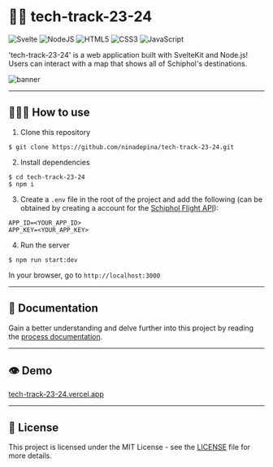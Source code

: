 # 👋🏼 tech-track-23-24

![Svelte](https://img.shields.io/badge/svelte-%23f1413d.svg?style=for-the-badge&logo=svelte&logoColor=white) ![NodeJS](https://img.shields.io/badge/node.js-6DA55F?style=for-the-badge&logo=node.js&logoColor=white) ![HTML5](https://img.shields.io/badge/html5-%23E34F26.svg?style=for-the-badge&logo=html5&logoColor=white) ![CSS3](https://img.shields.io/badge/css3-%231572B6.svg?style=for-the-badge&logo=css3&logoColor=white) ![JavaScript](https://img.shields.io/badge/javascript-%23323330.svg?style=for-the-badge&logo=javascript&logoColor=%23F7DF1E)

'tech-track-23-24' is a web application built with SvelteKit and Node.js! Users can interact with a map that shows all of Schiphol's destinations.

![banner](https://github.com/ninadepina/tech-track-23-24/assets/89778503/54649cb2-70e8-4c7a-afad-c13e2d7253c7)

---

## 👩🏼‍💻 How to use

1. Clone this repository

```
$ git clone https://github.com/ninadepina/tech-track-23-24.git
```

2. Install dependencies

```
$ cd tech-track-23-24
$ npm i
```

3. Create a `.env` file in the root of the project and add the following (can be obtained by creating a account for the [Schiphol Flight API](https://www.schiphol.nl/en/developer-center/page/explore-all-schiphols-apis-in-the-developer-center/)):

```
APP_ID=<YOUR_APP_ID>
APP_KEY=<YOUR_APP_KEY>
```

4. Run the server

```
$ npm run start:dev
```

In your browser, go to `http://localhost:3000`

---

## 📝 Documentation

Gain a better understanding and delve further into this project by reading the [process documentation](https://github.com/ninadepina/tech-track-23-24/wiki).

---

## 👁️ Demo

[tech-track-23-24.vercel.app](https://tech-track-23-24.vercel.app/)

---

## 📄 License

This project is licensed under the MIT License - see the [LICENSE](https://github.com/ninadepina/tech-track-23-24/blob/main/LICENSE) file for more details.

